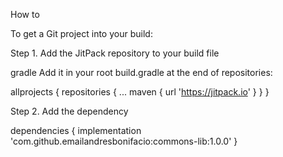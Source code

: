 How to

To get a Git project into your build:

Step 1. Add the JitPack repository to your build file

gradle
Add it in your root build.gradle at the end of repositories:

allprojects {
		repositories {
			...
			maven { url 'https://jitpack.io' }
		}
	}
  
  Step 2. Add the dependency
  
  dependencies {
	      implementation 'com.github.emailandresbonifacio:commons-lib:1.0.0'
	}
  
